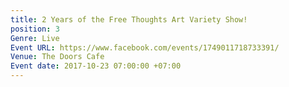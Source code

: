 ```yaml
---
title: 2 Years of the Free Thoughts Art Variety Show!
position: 3
Genre: Live
Event URL: https://www.facebook.com/events/1749011718733391/
Venue: The Doors Cafe
Event date: 2017-10-23 07:00:00 +07:00
---
```


